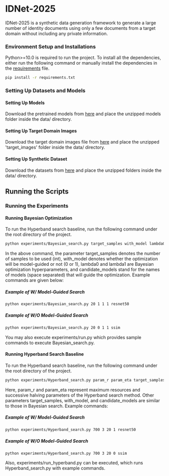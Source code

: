 # IDNet-2025
IDNet-2025 is a synthetic data generation framework to generate a large number of identity documents using only a few documents from a target domain without including any private information.

### Environment Setup and Installations
Python>=10.0 is required to run the project. To install all the dependencies, either run the following command or manually install the dependencies in the [requirements](/requirements.txt) file.
```bash
pip install -r requirements.txt
```

### Setting Up Datasets and Models
#### Setting Up Models
Download the pretrained models from [here](https://huggingface.co/datasets/cactuslab/IDNet-2025) and place the unzipped models folder inside the data/ directory.

#### Setting Up Target Domain Images
Download the target domain images file from [here](https://drive.google.com/file/d/1iqZ0rDuO0GSkc3Osrr7V_--JbvPOky5X/view?usp=sharing) and place the unzipped 'target_images' folder inside the data/ directory.

#### Setting Up Synthetic Dataset
Download the datasets from [here](https://huggingface.co/datasets/cactuslab/IDNet-2025) and place the unzipped folders inside the data/ directory.

## Running the Scripts
### Running the Experiments
#### Running Bayesian Optimization
To run the Hyperband search baseline, run the following command under the root directory of the project.
```bash
python experiments/Bayesian_search.py target_samples with_model lambda0 lambda1 candidate_models
```
In the above command, the parameter target_samples denotes the number of samples to be used (int), with_model denotes whether the optimization will be model-guided or not (0 or 1), lambda0 and lambda1 are Bayesian optimization hyperparameters, and candidate_models stand for the names of models (space separated) that will guide the optimization. Example commands are given below:
##### Example of W/ Model-Guided Search
```bash
python experiments/Bayesian_search.py 20 1 1 1 resnet50
```
##### Example of W/O Model-Guided Search
```bash
python experiments/Bayesian_search.py 20 0 1 1 ssim
```
You may also execute experiments/run.py which provides sample commands to execute Bayesian_search.py.

#### Running Hyperband Search Baseline
To run the Hyperband search baseline, run the following command under the root directory of the project.
```bash
python experiments/Hyperband_search.py param_r param_eta target_samples with_model candidate_models
```
Here, param_r and param_eta represent maximum resources and successive halving parameters of the Hyperband search method. Other parameters target_samples, with_model, and candidate_models are similar to those in Bayesian search. Example commands:
##### Example of W/ Model-Guided Search
```bash
python experiments/Hyperband_search.py 700 3 20 1 resnet50
```
##### Example of W/O Model-Guided Search
```bash
python experiments/Hyperband_search.py 700 3 20 0 ssim
```
Also, experiments/run_hyperband.py can be executed, which runs Hyperband_search.py with example commands.


